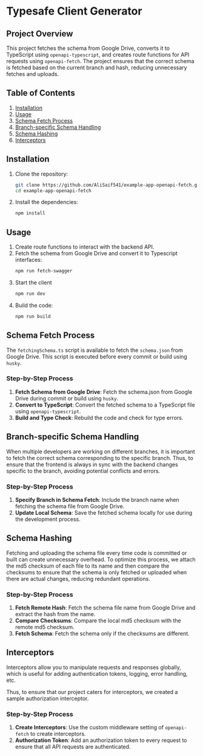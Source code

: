 # Typesafe Client Generator

## Project Overview
This project  fetches the schema from Google Drive, converts it to TypeScript using `openapi-typescript`, and creates route functions for API requests using `openapi-fetch`. The project ensures that the correct schema is fetched based on the current branch and hash, reducing unnecessary fetches and uploads.

## Table of Contents
1. [Installation](#installation)
2. [Usage](#usage)
3. [Schema Fetch Process](#schema-fetch-process)
4. [Branch-specific Schema Handling](#branch-specific-schema-handling)
5. [Schema Hashing](#schema-hashing)
6. [Interceptors](#interceptors)

## Installation
1. Clone the repository:
    ```bash
    git clone https://github.com/AliSaif541/example-app-openapi-fetch.git
    cd example-app-openapi-fetch
    ```

2. Install the dependencies:
    ```bash
    npm install
    ```

## Usage
1. Create route functions to interact with the backend API.
2. Fetch the schema from Google Drive and convert it to Typescript interfaces:
    ```bash
    npm run fetch-swagger
    ```
3. Start the client
    ```bash
    npm run dev
    ```
4. Build the code:
    ```bash
    npm run build
    ```

## Schema Fetch Process
The `fetchingSchema.ts` script is available to fetch the `schema.json` from Google Drive. This script is executed before every commit or build using `husky`.

### Step-by-Step Process
1. **Fetch Schema from Google Drive**: Fetch the schema.json from Google Drive during commit or build using `husky`.
2. **Convert to TypeScript**: Convert the fetched schema to a TypeScript file using `openapi-typescript`.
3. **Build and Type Check**: Rebuild the code and check for type errors.

## Branch-specific Schema Handling
When multiple developers are working on different branches, it is important to fetch the correct schema corresponding to the specific branch. Thus, to ensure that the frontend is always in sync with the backend changes specific to the branch, avoiding potential conflicts and errors.

### Step-by-Step Process
1. **Specify Branch in Schema Fetch**: Include the branch name when fetching the schema file from Google Drive.
2. **Update Local Schema**: Save the fetched schema locally for use during the development process.

## Schema Hashing
Fetching and uploading the schema file every time code is committed or built can create unnecessary overhead. To optimize this process, we attach the md5 checksum of each file to its name and then compare the checksums to ensure that the schema is only fetched or uploaded when there are actual changes, reducing redundant operations.

### Step-by-Step Process
1. **Fetch Remote Hash**: Fetch the schema file name from Google Drive and extract the hash from the name.
2. **Compare Checksums**: Compare the local md5 checksum with the remote md5 checksum.
3. **Fetch Schema**: Fetch the schema only if the checksums are different.

## Interceptors
Interceptors allow you to manipulate requests and responses globally, which is useful for adding authentication tokens, logging, error handling, etc. 

Thus, to ensure that our project caters for interceptors, we created a sample authorization interceptor.

### Step-by-Step Process
1. **Create Interceptors**: Use the custom middleware setting of `openapi-fetch` to create interceptors.
2. **Authorization Token**: Add an authorization token to every request to ensure that all API requests are authenticated.
